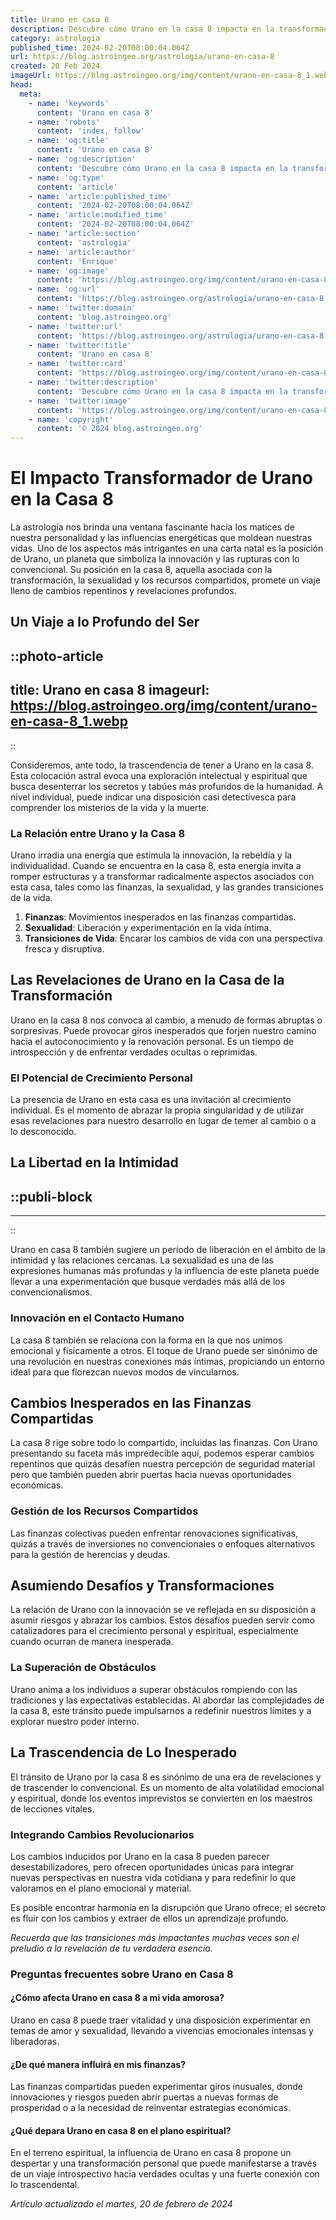 ```yaml
---
title: Urano en casa 8
description: Descubre cómo Urano en la casa 8 impacta en la transformación y la psique. Aprende sobre su influencia en la renovación personal y el cambio.
category: astrologia
published_time: 2024-02-20T08:00:04.064Z
url: https://blog.astroingeo.org/astrologia/urano-en-casa-8
created: 20 Feb 2024
imageUrl: https://blog.astroingeo.org/img/content/urano-en-casa-8_1.webp
head:
  meta:
    - name: 'keywords'
      content: 'Urano en casa 8'
    - name: 'robots'
      content: 'index, follow'
    - name: 'og:title'
      content: 'Urano en casa 8'
    - name: 'og:description'
      content: 'Descubre cómo Urano en la casa 8 impacta en la transformación y la psique. Aprende sobre su influencia en la renovación personal y el cambio.'
    - name: 'og:type'
      content: 'article'
    - name: 'article:published_time'
      content: '2024-02-20T08:00:04.064Z'
    - name: 'article:modified_time'
      content: '2024-02-20T08:00:04.064Z'
    - name: 'article:section'
      content: 'astrologia'
    - name: 'article:author'
      content: 'Enrique'
    - name: 'og:image'
      content: 'https://blog.astroingeo.org/img/content/urano-en-casa-8_1.webp'
    - name: 'og:url'
      content: 'https://blog.astroingeo.org/astrologia/urano-en-casa-8'
    - name: 'twitter:domain'
      content: 'blog.astroingeo.org'
    - name: 'twitter:url'
      content: 'https://blog.astroingeo.org/astrologia/urano-en-casa-8'
    - name: 'twitter:title'
      content: 'Urano en casa 8'
    - name: 'twitter:card'
      content: 'https://blog.astroingeo.org/img/content/urano-en-casa-8_1.webp'
    - name: 'twitter:description'
      content: 'Descubre cómo Urano en la casa 8 impacta en la transformación y la psique. Aprende sobre su influencia en la renovación personal y el cambio.'
    - name: 'twitter:image'
      content: 'https://blog.astroingeo.org/img/content/urano-en-casa-8_1.webp'
    - name: 'copyright'
      content: '© 2024 blog.astroingeo.org'
---
```

# El Impacto Transformador de Urano en la Casa 8

La astrología nos brinda una ventana fascinante hacia los matices de nuestra personalidad y las influencias energéticas que moldean nuestras vidas. Uno de los aspectos más intrigantes en una carta natal es la posición de Urano, un planeta que simboliza la innovación y las rupturas con lo convencional. Su posición en la casa 8, aquella asociada con la transformación, la sexualidad y los recursos compartidos, promete un viaje lleno de cambios repentinos y revelaciones profundos.

## Un Viaje a lo Profundo del Ser


::photo-article
---
title: Urano en casa 8
imageurl: https://blog.astroingeo.org/img/content/urano-en-casa-8_1.webp
---
::



Consideremos, ante todo, la trascendencia de tener a Urano en la casa 8. Esta colocación astral evoca una exploración intelectual y espiritual que busca desenterrar los secretos y tabúes más profundos de la humanidad. A nivel individual, puede indicar una disposición casi detectivesca para comprender los misterios de la vida y la muerte.

### La Relación entre Urano y la Casa 8

Urano irradia una energía que estimula la innovación, la rebeldía y la individualidad. Cuando se encuentra en la casa 8, esta energía invita a romper estructuras y a transformar radicalmente aspectos asociados con esta casa, tales como las finanzas, la sexualidad, y las grandes transiciones de la vida.

1. **Finanzas**: Movimientos inesperados en las finanzas compartidas.
2. **Sexualidad**: Liberación y experimentación en la vida íntima.
3. **Transiciones de Vida**: Encarar los cambios de vida con una perspectiva fresca y disruptiva.

## Las Revelaciones de Urano en la Casa de la Transformación

Urano en la casa 8 nos convoca al cambio, a menudo de formas abruptas o sorpresivas. Puede provocar giros inesperados que forjen nuestro camino hacia el autoconocimiento y la renovación personal. Es un tiempo de introspección y de enfrentar verdades ocultas o reprimidas.

### El Potencial de Crecimiento Personal

La presencia de Urano en esta casa es una invitación al crecimiento individual. Es el momento de abrazar la propia singularidad y de utilizar esas revelaciones para nuestro desarrollo en lugar de temer al cambio o a lo desconocido.

## La Libertad en la Intimidad


  ::publi-block
  ---
  ---
  ::
  
  

Urano en casa 8 también sugiere un período de liberación en el ámbito de la intimidad y las relaciones cercanas. La sexualidad es una de las expresiones humanas más profundas y la influencia de este planeta puede llevar a una experimentación que busque verdades más allá de los convencionalismos.

### Innovación en el Contacto Humano

La casa 8 también se relaciona con la forma en la que nos unimos emocional y físicamente a otros. El toque de Urano puede ser sinónimo de una revolución en nuestras conexiones más íntimas, propiciando un entorno ideal para que florezcan nuevos modos de vincularnos.

## Cambios Inesperados en las Finanzas Compartidas

La casa 8 rige sobre todo lo compartido, incluidas las finanzas. Con Urano presentando su faceta más impredecible aquí, podemos esperar cambios repentinos que quizás desafíen nuestra percepción de seguridad material pero que también pueden abrir puertas hacia nuevas oportunidades económicas.

### Gestión de los Recursos Compartidos

Las finanzas colectivas pueden enfrentar renovaciones significativas, quizás a través de inversiones no convencionales o enfoques alternativos para la gestión de herencias y deudas.

## Asumiendo Desafíos y Transformaciones

La relación de Urano con la innovación se ve reflejada en su disposición a asumir riesgos y abrazar los cambios. Estos desafíos pueden servir como catalizadores para el crecimiento personal y espiritual, especialmente cuando ocurran de manera inesperada.

### La Superación de Obstáculos

Urano anima a los individuos a superar obstáculos rompiendo con las tradiciones y las expectativas establecidas. Al abordar las complejidades de la casa 8, este tránsito puede impulsarnos a redefinir nuestros límites y a explorar nuestro poder interno.

## La Trascendencia de Lo Inesperado

El tránsito de Urano por la casa 8 es sinónimo de una era de revelaciones y de trascender lo convencional. Es un momento de alta volatilidad emocional y espiritual, donde los eventos imprevistos se convierten en los maestros de lecciones vitales.

### Integrando Cambios Revolucionarios

Los cambios inducidos por Urano en la casa 8 pueden parecer desestabilizadores, pero ofrecen oportunidades únicas para integrar nuevas perspectivas en nuestra vida cotidiana y para redefinir lo que valoramos en el plano emocional y material.

Es posible encontrar harmonía en la disrupción que Urano ofrece; el secreto es fluir con los cambios y extraer de ellos un aprendizaje profundo.

_Recuerda que las transiciones más impactantes muchas veces son el preludio a la revelación de tu verdadera esencia._

### Preguntas frecuentes sobre Urano en Casa 8

#### ¿Cómo afecta Urano en casa 8 a mi vida amorosa?

Urano en casa 8 puede traer vitalidad y una disposición experimentar en temas de amor y sexualidad, llevando a vivencias emocionales intensas y liberadoras.

#### ¿De qué manera influirá en mis finanzas?

Las finanzas compartidas pueden experimentar giros inusuales, donde innovaciones y riesgos pueden abrir puertas a nuevas formas de prosperidad o a la necesidad de reinventar estrategias económicas.

#### ¿Qué depara Urano en casa 8 en el plano espiritual?

En el terreno espiritual, la influencia de Urano en casa 8 propone un despertar y una transformación personal que puede manifestarse a través de un viaje introspectivo hacia verdades ocultas y una fuerte conexión con lo trascendental.

_Artículo actualizado el martes, 20 de febrero de 2024_